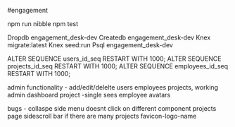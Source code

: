 #engagement

  npm run nibble
  npm test

  Dropdb engagement_desk-dev
  Createdb engagement_desk-dev
  Knex migrate:latest
  Knex seed:run
  Psql engagement_desk-dev

  ALTER SEQUENCE users_id_seq RESTART WITH 1000;
  ALTER SEQUENCE projects_id_seq RESTART WITH 1000;
  ALTER SEQUENCE employees_id_seq RESTART WITH 1000;



admin functionality - add/edit/delelte users employees projects, working admin dashboard
project -single sees employee avatars

bugs -
collaspe side menu doesnt click on different component
projects page sidescroll bar if there are many projects
favicon-logo-name
